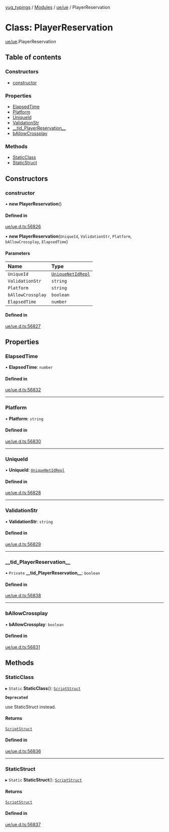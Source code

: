 [yug_typings](../README.md) / [Modules](../modules.md) / [ue/ue](../modules/ue_ue.md) / PlayerReservation

# Class: PlayerReservation

[ue/ue](../modules/ue_ue.md).PlayerReservation

## Table of contents

### Constructors

- [constructor](ue_ue.PlayerReservation.md#constructor)

### Properties

- [ElapsedTime](ue_ue.PlayerReservation.md#elapsedtime)
- [Platform](ue_ue.PlayerReservation.md#platform)
- [UniqueId](ue_ue.PlayerReservation.md#uniqueid)
- [ValidationStr](ue_ue.PlayerReservation.md#validationstr)
- [\_\_tid\_PlayerReservation\_\_](ue_ue.PlayerReservation.md#__tid_playerreservation__)
- [bAllowCrossplay](ue_ue.PlayerReservation.md#ballowcrossplay)

### Methods

- [StaticClass](ue_ue.PlayerReservation.md#staticclass)
- [StaticStruct](ue_ue.PlayerReservation.md#staticstruct)

## Constructors

### constructor

• **new PlayerReservation**()

#### Defined in

[ue/ue.d.ts:56826](https://github.com/YugMetaverse/yug_typings/blob/b7d9b19/ue/ue.d.ts#L56826)

• **new PlayerReservation**(`UniqueId`, `ValidationStr`, `Platform`, `bAllowCrossplay`, `ElapsedTime`)

#### Parameters

| Name | Type |
| :------ | :------ |
| `UniqueId` | [`UniqueNetIdRepl`](ue_ue.UniqueNetIdRepl.md) |
| `ValidationStr` | `string` |
| `Platform` | `string` |
| `bAllowCrossplay` | `boolean` |
| `ElapsedTime` | `number` |

#### Defined in

[ue/ue.d.ts:56827](https://github.com/YugMetaverse/yug_typings/blob/b7d9b19/ue/ue.d.ts#L56827)

## Properties

### ElapsedTime

• **ElapsedTime**: `number`

#### Defined in

[ue/ue.d.ts:56832](https://github.com/YugMetaverse/yug_typings/blob/b7d9b19/ue/ue.d.ts#L56832)

___

### Platform

• **Platform**: `string`

#### Defined in

[ue/ue.d.ts:56830](https://github.com/YugMetaverse/yug_typings/blob/b7d9b19/ue/ue.d.ts#L56830)

___

### UniqueId

• **UniqueId**: [`UniqueNetIdRepl`](ue_ue.UniqueNetIdRepl.md)

#### Defined in

[ue/ue.d.ts:56828](https://github.com/YugMetaverse/yug_typings/blob/b7d9b19/ue/ue.d.ts#L56828)

___

### ValidationStr

• **ValidationStr**: `string`

#### Defined in

[ue/ue.d.ts:56829](https://github.com/YugMetaverse/yug_typings/blob/b7d9b19/ue/ue.d.ts#L56829)

___

### \_\_tid\_PlayerReservation\_\_

• `Private` **\_\_tid\_PlayerReservation\_\_**: `boolean`

#### Defined in

[ue/ue.d.ts:56838](https://github.com/YugMetaverse/yug_typings/blob/b7d9b19/ue/ue.d.ts#L56838)

___

### bAllowCrossplay

• **bAllowCrossplay**: `boolean`

#### Defined in

[ue/ue.d.ts:56831](https://github.com/YugMetaverse/yug_typings/blob/b7d9b19/ue/ue.d.ts#L56831)

## Methods

### StaticClass

▸ `Static` **StaticClass**(): [`ScriptStruct`](ue_ue.ScriptStruct.md)

**`Deprecated`**

use StaticStruct instead.

#### Returns

[`ScriptStruct`](ue_ue.ScriptStruct.md)

#### Defined in

[ue/ue.d.ts:56836](https://github.com/YugMetaverse/yug_typings/blob/b7d9b19/ue/ue.d.ts#L56836)

___

### StaticStruct

▸ `Static` **StaticStruct**(): [`ScriptStruct`](ue_ue.ScriptStruct.md)

#### Returns

[`ScriptStruct`](ue_ue.ScriptStruct.md)

#### Defined in

[ue/ue.d.ts:56837](https://github.com/YugMetaverse/yug_typings/blob/b7d9b19/ue/ue.d.ts#L56837)
